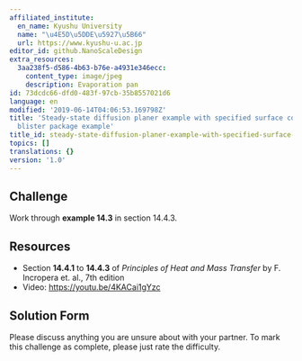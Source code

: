 ```yaml
---
affiliated_institute:
  en_name: Kyushu University
  name: "\u4E5D\u5DDE\u5927\u5B66"
  url: https://www.kyushu-u.ac.jp
editor_id: github.NanoScaleDesign
extra_resources:
  3aa238f5-d586-4b63-b76e-a4931e346ecc:
    content_type: image/jpeg
    description: Evaporation pan
id: 73dcdc66-dfd0-483f-97cb-35b8557021d6
language: en
modified: '2019-06-14T04:06:53.169798Z'
title: 'Steady-state diffusion planer example with specified surface concentrations:
  blister package example'
title_id: steady-state-diffusion-planer-example-with-specified-surface-concentrations-blister-package-example
topics: []
translations: {}
version: '1.0'
---
```


## Challenge
Work through **example 14.3** in section 14.4.3.


## Resources
- Section **14.4.1** to **14.4.3** of *Principles of Heat and Mass Transfer* by F. Incropera et. al., 7th edition
- Video: https://youtu.be/4KACai1gYzc


## Solution Form
Please discuss anything you are unsure about with your partner.
To mark this challenge as complete, please just rate the difficulty.
